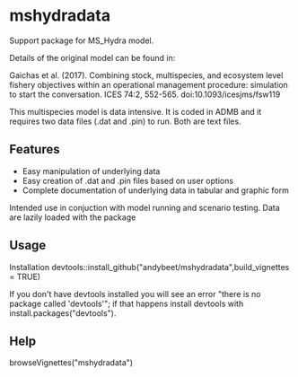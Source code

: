 # mshydradata

Support package for MS_Hydra model.

Details of the original model can be found in:

Gaichas et al. (2017). Combining stock, multispecies, and ecosystem level fishery objectives within an operational management procedure: simulation to start the conversation. ICES 74:2, 552-565. doi:10.1093/icesjms/fsw119

This multispecies model is data intensive. It is coded in ADMB and it requires two data files (.dat and .pin) to run. Both are text files. 

## Features

* Easy manipulation of underlying data
* Easy creation of .dat and .pin files based on user options
* Complete documentation of underlying data in tabular and graphic form

Intended use in conjuction with model running and scenario testing.
Data are lazily loaded with the package

## Usage

Installation
devtools::install_github("andybeet/mshydradata",build_vignettes = TRUE)

If you don't have devtools installed you will see an error "there is no package called 'devtools'"; if that happens install devtools with install.packages("devtools").

## Help
browseVignettes("mshydradata")

